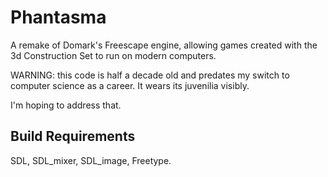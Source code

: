Phantasma
=========

A remake of Domark's Freescape engine, allowing games created with the 3d Construction Set to run on modern computers.

WARNING: this code is half a decade old and predates my switch to computer science as a career. It wears its juvenilia visibly. 

I'm hoping to address that.

Build Requirements
------------------

SDL, SDL_mixer, SDL_image, Freetype.